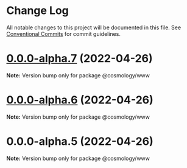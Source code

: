 # Change Log

All notable changes to this project will be documented in this file.
See [Conventional Commits](https://conventionalcommits.org) for commit guidelines.

# [0.0.0-alpha.7](https://github.com/cosmology-finance/web/compare/@cosmology/www@0.0.0-alpha.6...@cosmology/www@0.0.0-alpha.7) (2022-04-26)

**Note:** Version bump only for package @cosmology/www





# [0.0.0-alpha.6](https://github.com/cosmology-finance/web/compare/@cosmology/www@0.0.0-alpha.5...@cosmology/www@0.0.0-alpha.6) (2022-04-26)

**Note:** Version bump only for package @cosmology/www





# 0.0.0-alpha.5 (2022-04-26)

**Note:** Version bump only for package @cosmology/www
